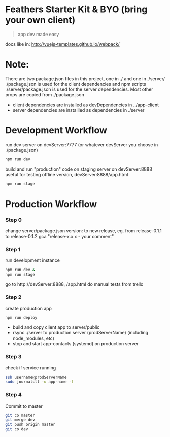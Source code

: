 # Feathers Starter Kit & BYO (bring your own client)

> app dev made easy

docs like in: http://vuejs-templates.github.io/webpack/


# Note:
There are two package.json files in this project, one in ./ and one in ./server/
./package.json is used for the client dependencies and npm scripts
./server/package.json is used for the server dependencies. Most other props are copied from ./package.json
- client dependencies are installed as devDependencies in ../app-client
- server dependencies are installled as dependencies in ./server


# Development Workflow

run dev server on devServer:7777 (or whatever devServer you choose in ./package.json)
``` sh
npm run dev
```

build and run "production" code on staging server on devServer:8888
useful for testing offline version, devServer:8888/app.html
``` sh
npm run stage
```

# Production Workflow
### Step 0
change server/package.json version: to new release, eg. from release-0.1.1 to release-0.1.2
gca "release-x.x.x - your comment"

### Step 1

run development instance
``` sh
npm run dev &
npm run stage
```
go to http://devServer:8888, /app.html
do manual tests from trello

### Step 2

create production app

``` sh
npm run deploy
```
- build and copy client app to server/public
- rsync ./server to production server (prodServerName) (including node_modules, etc)
- stop and start app-contacts (systemd) on production server

### Step 3

check if service running
``` sh
ssh username@prodServerName
sudo journalctl -u app-name -f
```


### Step 4

Commit to master
``` sh
git co master
git merge dev
git push origin master
git co dev

```
